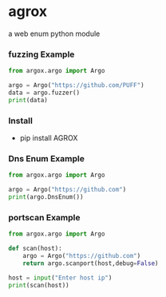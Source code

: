 # agrox
a web enum python module

### fuzzing Example 
```python
from argox.argo import Argo

argo = Argo("https://github.com/PUFF")
data = argo.fuzzer()
print(data)

```
### Install
* pip install AGROX

### Dns Enum Example 
```python
from argox.argo import Argo

argo = Argo("https://github.com")
print(argo.DnsEnum())
```

### portscan Example 
```python
from argox.argo import Argo

def scan(host):
    argo = Argo("https://github.com")
    return argo.scanport(host,debug=False)

host = input("Enter host ip")
print(scan(host))

```
